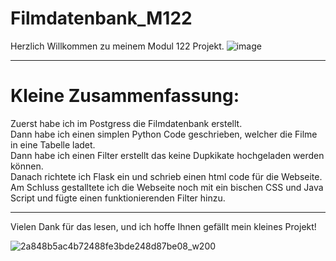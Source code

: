 # Filmdatenbank_M122
Herzlich Willkommen zu meinem Modul 122 Projekt.
![image](https://github.com/AndrinRueeggNoser/Filmdatenbank_M122/assets/145564904/9172525f-c6b4-45cc-bbc9-f1616660edd9)
___
# Kleine Zusammenfassung:
Zuerst habe ich im Postgress die Filmdatenbank erstellt. <br>
Dann habe ich einen simplen Python Code geschrieben, welcher die Filme in eine Tabelle ladet. <br>
Dann habe ich einen Filter erstellt das keine Dupkikate hochgeladen werden können. <br>
Danach richtete ich Flask ein und schrieb einen html code für die Webseite. <br>
Am Schluss gestalltete ich die Webseite noch mit ein bischen CSS und Java Script und fügte einen funktionierenden Filter hinzu. <br>
___
Vielen Dank für das lesen, und ich hoffe Ihnen gefällt mein kleines Projekt!

![2a848b5ac4b72488fe3bde248d87be08_w200](https://github.com/AndrinRueeggNoser/Filmdatenbank_M122/assets/145564904/88e72c6d-d9f0-4fce-8e9c-075731992c0a)
